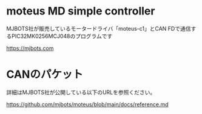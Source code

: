 # moteus MD simple controller
MJBOTS社が販売しているモータードライバ「moteus-c1」とCAN FDで通信するPIC32MK0256MCJ048のプログラムです

https://mjbots.com

# CANのパケット
詳細はMJBOTS社が公開している以下のURLを参照ください。

https://github.com/mjbots/moteus/blob/main/docs/reference.md
